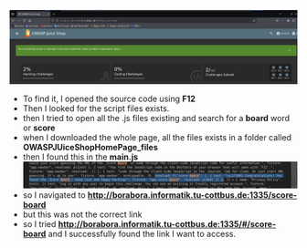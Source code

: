 ![Finding Score board](image.png)
* To find it, I opened the source code using **F12**
* Then I looked for the script files exists.
* then I tried to open all the .js files existing and search for a **board** word or **score**
* when I downloaded the whole page, all the files exists in a folder called **OWASPJUiceShopHomePage_files**
* then I found this in the **main.js**
  ![alt text](image-1.png)
* so I navigated to **http://borabora.informatik.tu-cottbus.de:1335/score-board**
* but this was not the correct link
* so I tried **http://borabora.informatik.tu-cottbus.de:1335/#/score-board** and I successfully found the link I want to access.